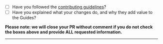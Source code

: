 - [ ] Have you followed the [contributing guidelines](https://github.com/github/opensource.guide/blob/HEAD/CONTRIBUTING.md)?
- [ ] Have you explained what your changes do, and why they add value to the Guides?

**Please note: we will close your PR without comment if you do not check the boxes above and provide ALL requested information.**

----

